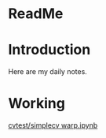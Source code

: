 ReadMe
======

# Introduction

Here are my daily notes.

# Working

[cvtest/simplecv warp.ipynb](./files/simplecv_warp.ipynb)

